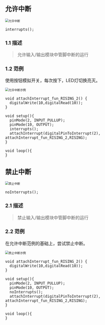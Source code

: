## 允许中断

<img src="{default}/images/control/interrupts.png" alt="允许中断" style="zoom:67%;" />

```arduino
interrupts();
```

### 1.1 描述

> 允许输入/输出模块中管脚中断的运行

### 1.2 范例

使用按钮模拟开关，每次按下，LED灯切换亮灭。

<img src="{default}/images/control/interrupts-example.png" alt="允许中断示例" style="zoom:67%;" />

```arduino
void attachInterrupt_fun_RISING_2() {
  digitalWrite(10,digitalRead(10));
}

void setup(){
  pinMode(2, INPUT_PULLUP);
  pinMode(10, OUTPUT);
  interrupts();
  attachInterrupt(digitalPinToInterrupt(2), attachInterrupt_fun_RISING_2,RISING);
}

void loop(){
}
```

## 禁止中断

<img src="{default}/images/control/no-interrupts.png" alt="禁止中断" style="zoom:67%;" />

```arduino
noInterrupts();
```

### 2.1 描述

> 禁止输入/输出模块中管脚中断的运行

### 2.2 范例

在允许中断范例的基础上，尝试禁止中断。

<img src="{default}/images/control/no-interrupts-example.png" alt="禁止中断示例" style="zoom:67%;" />

```arduino
void attachInterrupt_fun_RISING_2() {
  digitalWrite(10,digitalRead(10));
}

void setup(){
  pinMode(2, INPUT_PULLUP);
  pinMode(10, OUTPUT);
  noInterrupts();
  attachInterrupt(digitalPinToInterrupt(2), attachInterrupt_fun_RISING_2,RISING);
}

void loop(){
}
```

